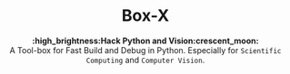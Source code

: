 
<h1 align="center">Box-X</h1>

<div align="center">
  <strong>:high_brightness:Hack Python and Vision:crescent_moon:</strong>
</div>

<div align="center">
  A Tool-box for Fast Build and Debug in Python. Especially for <code>Scientific Computing</code> and <code>Computer Vision</code>.
</div>





